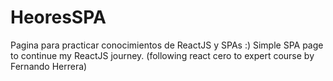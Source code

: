 # HeoresSPA

Pagina para practicar conocimientos de ReactJS y SPAs :)
Simple SPA page to continue my ReactJS journey. (following react cero to expert course by Fernando Herrera)
